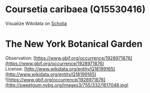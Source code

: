 
Coursetia caribaea (Q15530416)
==============================
  
Visualize Wikidata on [Scholia](https://scholia.toolforge.org/taxon/Q15530416)
# The New York Botanical Garden
  
Observation: [https://www.gbif.org/occurrence/1928971876](https://www.gbif.org/occurrence/1928971876)  
License: [http://www.wikidata.org/entity/Q18199165](http://www.wikidata.org/entity/Q18199165)  
![https://www.gbif.org/occurrence/1928971876](http://sweetgum.nybg.org/images3/755/332/1617048.jpg)